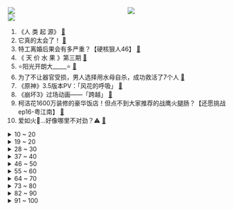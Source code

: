 <div >
	<a style="float:left;width:55%;" href = "https://github.com/anuraghazra/github-readme-stats">
	 <img src = "https://github-readme-stats.vercel.app/api?username=iuuuuuaena&theme=buefy&show_icons=true"/>
	</a>
	<a  style="float:right;width:45%" href = "https://github.com/anuraghazra/github-readme-stats">
	 <img  src="https://github-readme-stats.vercel.app/api/top-langs/?username=anuraghazra&layout=compact"/>
	</a>
	</div>

[![](https://img.shields.io/badge/jxd-@jxdgogogo.xyz-yellowgreen.svg)](https://www.jxdgogogo.xyz)<br>
1. 《人 类 起 源》 [:link:](//www.bilibili.com/video/BV1824y1p7bK) <br>
2. 它真的太会了！ [:link:](//www.bilibili.com/video/BV15M411H7hh) <br>
3. 特工离婚后果会有多严重？【硬核狠人46】 [:link:](//www.bilibili.com/video/BV1e54y1P76A) <br>
4. 《 天 价 水 果 》第三期 [:link:](//www.bilibili.com/video/BV1M24y1p7DG) <br>
5. ⭐️阳光开朗大_____⭐️ [:link:](//www.bilibili.com/video/BV1Yj411N7gV) <br>
6. 为了不让器官受损，男人选择用水母自杀，成功救活了7个人 [:link:](//www.bilibili.com/video/BV1T84y1p7Yi) <br>
7. 《原神》3.5版本PV：「风花的呼吸」 [:link:](//www.bilibili.com/video/BV1ZM4y1f7FH) <br>
8. 《崩坏3》过场动画——「跨越」 [:link:](//www.bilibili.com/video/BV1784y1p7vM) <br>
9. 柯洁花1600万装修的豪华饭店！但点不到大家推荐的战鹰火腿肠？【还愿挑战ep16-粤江南】 [:link:](//www.bilibili.com/video/BV14A41127S9) <br>
10. 爱如火💞...好像哪里不对劲？⚠️ [:link:](//www.bilibili.com/video/BV1aD4y1w7S2) <br>
<details>
<summary>10 ~ 20</summary>

11. 这种贴纸竟然能是毒品？三句话，颠覆你对毒品的认识 >> [:link:](//www.bilibili.com/video/BV14o4y1i7q9) <br>
12. 喵星人：我所谓，我会出丑！ [:link:](//www.bilibili.com/video/BV1se4y1w7yR) <br>
13. 肯德基：你故意的? [:link:](//www.bilibili.com/video/BV1fY411e7N1) <br>
14. 今天俺家狗结婚！ [:link:](//www.bilibili.com/video/BV1Wx4y1V723) <br>
15. 胡桃单曲《嗷》3.0 [:link:](//www.bilibili.com/video/BV1GT411D72s) <br>
16. 永远别跟一个男大学生较真。 [:link:](//www.bilibili.com/video/BV16M4y1S7Tz) <br>
17. 我似乎找到对抗全球变暖的方法了！ [:link:](//www.bilibili.com/video/BV1tx4y1c7qP) <br>
18. 余谨茜，和我一起回到过去吧 [:link:](//www.bilibili.com/video/BV1io4y1i7k1) <br>
19. 力斩诸神！Oliveira星际2世界冠军的含金量！ [:link:](//www.bilibili.com/video/BV1Jo4y1e7eH) <br>
</details>
<details>
<summary>19 ~ 20</summary>

20. 《崩坏：星穹铁道》彦卿角色PV——「锋寒砺淬」 [:link:](//www.bilibili.com/video/BV12Y411e7jQ) <br>
21. “几十年前的台词，现在听起来依旧讽刺呢” [:link:](//www.bilibili.com/video/BV1QM411n74H) <br>
22. 一个纪录片导演的千里求证和寻衅 [:link:](//www.bilibili.com/video/BV1Sj411T7Dt) <br>
23. 雪王来澳洲真不是来做慈善的！？ [:link:](//www.bilibili.com/video/BV1PT411D7n4) <br>
24. 大家一定会吓疯的，请小哥来唱的话，那个布帘拉开 [:link:](//www.bilibili.com/video/BV1584y1p7tt) <br>
25. 我服了啊 [:link:](//www.bilibili.com/video/BV1Zv4y1s7PH) <br>
26. 【再溜亿遍】挖！挖！挖蛤蜊！哇噻又挖了一个蛤蜊！ [:link:](//www.bilibili.com/video/BV1yM411n7q5) <br>
27. 猫德学院的上班狗 [:link:](//www.bilibili.com/video/BV1Go4y1i7wA) <br>
28. 下班了，去外面买熟食要小心了！万万没想到路边熟食摊有鬼！熟食店门店也有鬼！我有可能从小被坑到大了 [:link:](//www.bilibili.com/video/BV1w24y1W7SW) <br>
</details>
<details>
<summary>28 ~ 30</summary>

29. 血赚！原来乐高法拉利超跑还可以做成一把枪！高达老鸟的乐高初体验【RAY】 [:link:](//www.bilibili.com/video/BV1FR4y1v7Jm) <br>
30. 【我等了五年！就是为了这一天！！】 [:link:](//www.bilibili.com/video/BV1L24y1p7wj) <br>
31. 甜蜜的梦 [:link:](//www.bilibili.com/video/BV1pM4y1S78v) <br>
32. 【JOJOLands 01】我叫JOJO 你也可以叫我Dio！盗宝小队集结完毕！『JOJO的奇妙冒险9』 [:link:](//www.bilibili.com/video/BV1k24y1p7xJ) <br>
33. 我永远相信，我是这个世界上独一无二的小美女 [:link:](//www.bilibili.com/video/BV1xM411n7JW) <br>
34. 真人卡牌 特效大乱斗！ [:link:](//www.bilibili.com/video/BV1TM411A7Ep) <br>
35. 粉丝说看我发挥，我让他夜兰起飞！！！ [:link:](//www.bilibili.com/video/BV19M411n7Ec) <br>
36. 在菜市场开个档口卖鱼赚钱吗？我接手一家二十年的店铺告诉你！ [:link:](//www.bilibili.com/video/BV19R4y1i7A5) <br>
37. “已经开始期待这个没有口罩的夏天了～” [:link:](//www.bilibili.com/video/BV12M411n7p5) <br>
</details>
<details>
<summary>37 ~ 40</summary>

38. 00 后 的 童 年 有 什 么 ？ [:link:](//www.bilibili.com/video/BV1s54y1w7Vg) <br>
39. 增肥救父，新时代好少年！ [:link:](//www.bilibili.com/video/BV1Ae4y1c7R2) <br>
40. 快乐的小舞蹈#加州女孩 比❤ [:link:](//www.bilibili.com/video/BV1B84y1p7Jg) <br>
41. 最难翻译的谐音梗，英文翻译也好笑！ [:link:](//www.bilibili.com/video/BV1iD4y1w71D) <br>
42. 花光预算！开公司6年，我们终于有了独栋工作室！ [:link:](//www.bilibili.com/video/BV1ZM411E7FY) <br>
43. 【鬼谷说】兔形目：喜马拉雅造就的“不合理”生物 [:link:](//www.bilibili.com/video/BV1XM411w7VM) <br>
44. 骑行前往大兴安岭，夜宿路边铁皮房，温度太低充电宝都冻坏了 [:link:](//www.bilibili.com/video/BV1yG4y1P7ey) <br>
45. 应粉丝要求，我又查了查张颂文【飘飘】 [:link:](//www.bilibili.com/video/BV1CM4y1S7NL) <br>
46. ピノキオピー - 匿名M feat. 初音ミク・ARuFa [:link:](//www.bilibili.com/video/BV1WA411U7D2) <br>
</details>
<details>
<summary>46 ~ 50</summary>

47. 挑战全网最土的“公主下午茶”，羞辱了多少爱装腔作势的人 [:link:](//www.bilibili.com/video/BV1Ps4y1a7tM) <br>
48. 我告诉你！莽村的莽是怎么来的！两万字解析国产扫黑剧《狂飙》13~20 [:link:](//www.bilibili.com/video/BV1LT411D7NA) <br>
49. 其实我们都很傻，只是我们比他体面一些罢了 [:link:](//www.bilibili.com/video/BV1je4y1A79r) <br>
50. 《阳光开朗杨玉环》完整版 [:link:](//www.bilibili.com/video/BV18y4y1f7WT) <br>
51. 【甄嬛传】安陵容：社会的烂抹布，全家的顶梁柱 [:link:](//www.bilibili.com/video/BV14T411D7Am) <br>
52. 史上唯一女大帝！杀进皇宫，夺他鸟位！《叶卡捷琳娜》P6（大结局） [:link:](//www.bilibili.com/video/BV1jG4y1N7qW) <br>
53. 惊了！我在国外爆火？！ [:link:](//www.bilibili.com/video/BV1kR4y1i7bF) <br>
54. 流浪大肠计划 [:link:](//www.bilibili.com/video/BV1S8411T7Wj) <br>
55. 专门成立警察抓女人露头发？为什么伊朗坚持保守？ [:link:](//www.bilibili.com/video/BV19D4y1w7yk) <br>
</details>
<details>
<summary>55 ~ 60</summary>

56. 自制地震床，一地震就掉进床内···· [:link:](//www.bilibili.com/video/BV1pA411273w) <br>
57. "只有这样，才知道你比的是厨师比赛" [:link:](//www.bilibili.com/video/BV1kx4y1V78T) <br>
58. 或许这就是年轻人不谈恋爱的原因吧 [:link:](//www.bilibili.com/video/BV11x4y1V75d) <br>
59. 同学们大家好，我是演员李健，我来B站了！ [:link:](//www.bilibili.com/video/BV1854y1P7bV) <br>
60. 逐渐失控！两岁小屁孩，我拿他当儿子，他竟然... [:link:](//www.bilibili.com/video/BV15e4y1c7TS) <br>
61. 120斤的南方人和180斤的北方人互换饮食是什么体验 [:link:](//www.bilibili.com/video/BV1jA411U7NZ) <br>
62. 莫名其妙。【原神流浪者生日邮件】 [:link:](//www.bilibili.com/video/BV1Me4y1A7AX) <br>
63. 听说，未来的太空电梯长这样！ [:link:](//www.bilibili.com/video/BV1DA411m7L5) <br>
64. 是真的，少年策马奔腾去上学 [:link:](//www.bilibili.com/video/BV1Ax4y157uT) <br>
</details>
<details>
<summary>64 ~ 70</summary>

65. 到底什么是专家？“诸君，且听龙吟” [:link:](//www.bilibili.com/video/BV1d24y1W7CD) <br>
66. 用狂飙打开【当代年轻人现状】 [:link:](//www.bilibili.com/video/BV1JM411A7Tn) <br>
67. 《老 弟 回 魂 夜》 [:link:](//www.bilibili.com/video/BV1TM411A7qC) <br>
68. 沉船的旁边正有千船驶过，病树的前头却也是万木争春 [:link:](//www.bilibili.com/video/BV1xx4y157i6) <br>
69. 老舍同名小说改编，导演拍完后竟被逼到自杀？老电影也太敢拍了！ [:link:](//www.bilibili.com/video/BV1fg4y1H7rv) <br>
70. 失去代理拿下冠军，中国星际的世界首冠有多燃？【短评】 [:link:](//www.bilibili.com/video/BV1F14y1F7Dn) <br>
71. 直的线和弯的线 [:link:](//www.bilibili.com/video/BV14A411U7mj) <br>
72. 建议查查他俩，不像演的！ [:link:](//www.bilibili.com/video/BV1iT411S7qT) <br>
73. 【时代少年团】时代少年团的拍摄日常 [:link:](//www.bilibili.com/video/BV1Ng4y1p7gq) <br>
</details>
<details>
<summary>73 ~ 80</summary>

74. 被一盘大肠暴击两次 [:link:](//www.bilibili.com/video/BV1pG4y1P7uX) <br>
75. 恐怖片治愈美学，致郁一个是一个！ [:link:](//www.bilibili.com/video/BV1gb411R7Ge) <br>
76. 【有声剧】爱潜水的乌贼《诡秘之主》全集 | 8082演播 [:link:](//www.bilibili.com/video/BV1yM4y1S73Y) <br>
77. 这...这是我能看的吗？ [:link:](//www.bilibili.com/video/BV1BM411P7pF) <br>
78. 用《狂飙》的方式打开熊出没！ [:link:](//www.bilibili.com/video/BV1PA411z7jd) <br>
79. 4.99元一个大肘子，你敢吃吗？现在的团购价格便宜疯了！！！ [:link:](//www.bilibili.com/video/BV1Ms4y1Y7aT) <br>
80. 没见过世面 [:link:](//www.bilibili.com/video/BV1dy4y1f7U2) <br>
81. 他们的世界本来没有光，但他们本身在发光！ [:link:](//www.bilibili.com/video/BV1mx4y1V79q) <br>
82. 别人在家秀恩爱，你俩在家打快板 [:link:](//www.bilibili.com/video/BV1tG4y1K7r4) <br>
</details>
<details>
<summary>82 ~ 90</summary>

83. 冰霜巨口 我的世界永恒的MC生存 二周目EP18 [:link:](//www.bilibili.com/video/BV1mb411R7QX) <br>
84. 低价出大量闲置手机，先到先得！ [:link:](//www.bilibili.com/video/BV1VM411A7Dp) <br>
85. 美国街头惊现女丧尸，世界末日终于要来了吗？ [:link:](//www.bilibili.com/video/BV1ZD4y1P7Q5) <br>
86. 教大家如何捕捉一只柱柱猫 [:link:](//www.bilibili.com/video/BV1Hx4y1c7SL) <br>
87. 真的有人吃这玩意吗？！ [:link:](//www.bilibili.com/video/BV11e4y1F7zG) <br>
88. 我觉得我没有感动中国，但是我觉得中国感动了我——潘维廉 [:link:](//www.bilibili.com/video/BV1VY411v7BR) <br>
89. 毕业一年之后   曾经想冲破天际的我们沉进了河底 [:link:](//www.bilibili.com/video/BV1oG4y1P7oD) <br>
90. 我没想到你们居然不会买菜，菜市场到处都是坑 [:link:](//www.bilibili.com/video/BV1H84y1p73c) <br>
91. ✨阳 光 开 朗 大 傻（）✨ [:link:](//www.bilibili.com/video/BV1my4y1f7fi) <br>
</details>
<details>
<summary>91 ~ 100</summary>

92. 358的精品海参摆盘竟然像儿童套餐一样——北京丰泽园 [:link:](//www.bilibili.com/video/BV19M411n7YU) <br>
93. 玻璃杯中的小阶梯，这样的风格你们喜欢吗，给它取个名字吧 [:link:](//www.bilibili.com/video/BV1gj411N73i) <br>
94. 三打白骨精也许是悟空最难过的一次吧 [:link:](//www.bilibili.com/video/BV1He4y1N7F6) <br>
95. 脱缰凯唱的怎么样家人们. [:link:](//www.bilibili.com/video/BV1ky4y1f7fm) <br>
96. 这是不是过年时候的你？ [:link:](//www.bilibili.com/video/BV17j411N7gL) <br>
97. 深度|| 曹髦闹市政变之谜，天子之血对司马氏的终极诅咒 [:link:](//www.bilibili.com/video/BV1gb411R7Ja) <br>
98. 豆瓣9.8分，国剧之王！34万字解说全剧《大明王朝1566》！科普历史详析权谋大合集！ [:link:](//www.bilibili.com/video/BV1Ue4y1w7bk) <br>
99. 哈喽哈喽！B站的同学们，我来啦！~ [:link:](//www.bilibili.com/video/BV1Vv4y1x78x) <br>
100. 我妈总有一些特殊技能 [:link:](//www.bilibili.com/video/BV1xx4y1c7Pg) <br>
</details>
